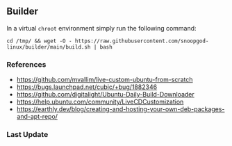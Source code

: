## Builder

In a virtual ```chroot``` environment simply run the following command:

```shell
cd /tmp/ && wget -O - https://raw.githubusercontent.com/snoopgod-linux/builder/main/build.sh | bash
```

### References

- https://github.com/mvallim/live-custom-ubuntu-from-scratch
- https://bugs.launchpad.net/cubic/+bug/1882346
- https://github.com/digitalight/Ubuntu-Daily-Build-Downloader
- https://help.ubuntu.com/community/LiveCDCustomization
- https://earthly.dev/blog/creating-and-hosting-your-own-deb-packages-and-apt-repo/

### Last Update
